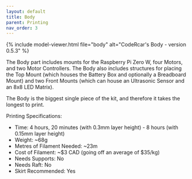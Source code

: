 ```yaml
---
layout: default
title: Body
parent: Printing
nav_order: 3
---
```



{% include model-viewer.html file="body" alt="CodeRcar's Body - version 0.5.3" %}

The Body part includes mounts for the Raspberry Pi Zero W, four Motors, and two Motor Controllers. The Body also includes structures for placing the Top Mount (which houses the Battery Box and optionally a Breadboard Mount) and two Front Mounts (which can house an Ultrasonic Sensor and an 8x8 LED Matrix).

The Body is the biggest single piece of the kit, and therefore it takes the longest to print.

Printing Specifications:

- Time: 4 hours, 20 minutes (with 0.3mm layer height) - 8 hours (with 0.15mm layer height)
- Weight: ~68g
- Metres of Filament Needed: ~23m
- Cost of Filament: ~$3 CAD (going off an average of $35/kg)
- Needs Supports: No
- Needs Raft: No
- Skirt Recommended: Yes